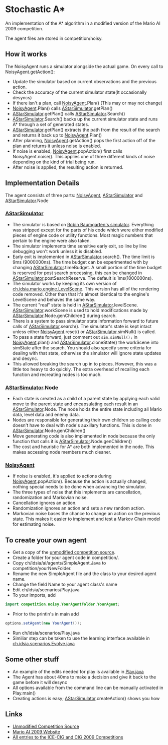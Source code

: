 # Stochastic A*
An implementation of the A* algorithm in a modified version of the Mario AI 2009 competition.

The agent files are stored in competition/noisy.

## How it works
The NoisyAgent runs a simulator alongside the actual game.
On every call to NoisyAgent.getAction():
* Update the simulator based on current observations and the previous action.
* Check the accuracy of the current simulator state(It occasionally desyncs)
* If there isn't a plan, call [NoisyAgent](../master/competition/noisy/NoisyAgent.java).Plan() (This may or may not change)
* [NoisyAgent](../master/competition/noisy/NoisyAgent.java).Plan() calls [AStarSimulator](../master/competition/noisy/AStarSimulator.java).getPlan()
* [AStarSimulator](../master/competition/noisy/AStarSimulator.java).getPlan() calls [AStarSimulator](../master/competition/noisy/AStarSimulator.java).Search()
* [AStarSimulator](../master/competition/noisy/AStarSimulator.java).Search() backs up the current simulator state and runs A* through a set of generated states.
* [AStarSimulator](../master/competition/noisy/AStarSimulator.java).getPlan() extracts the path from the result of the search and returns it back up to [NoisyAgent](../master/competition/noisy/NoisyAgent.java).Plan()
* After planning, [NoisyAgent](../master/competition/noisy/NoisyAgent.java).getAction() pops the first action off of the plan and returns it unless noise is enabled.
* If noise is enabled, [NoisyAgent](../master/competition/noisy/NoisyAgent.java).popAction() first calls NoisyAgent.noise(). This applies one of three different kinds of noise depending on the kind of trial being run.
* After noise is applied, the resulting action is returned.

## Implementation Details
The agent consists of three parts: [NoisyAgent](../master/competition/noisy/NoisyAgent.java), [AStarSimulator](../master/competition/noisy/AStarSimulator.java) and [AStarSimulator](../master/competition/noisy/AStarSimulator.java).Node
### [AStarSimulator](../master/competition/noisy/AStarSimulator.java)
* The simulator is based on [Robin Baumgarten's simulator](https://github.com/RobinB/mario-astar-robinbaumgarten). Everything was stripped except for the parts of his code which were either modified pieces of engine code or utility functions. Most magic numbers that pertain to the engine were also taken.
* The simulator implements time sensitive early exit, so line by line debugging won't work unless it is disabled.
* Early exit is implemented in [AStarSimulator](../master/competition/noisy/AStarSimulator.java).search(). The time limit is 9ms (9000000ns). The time budget can be experimented with by changing [AStarSimulator](../master/competition/noisy/AStarSimulator.java).timeBudget. A small portion of the time budget is reserved for post search processing, this can be changed in [AStarSimulator](../master/competition/noisy/AStarSimulator.java).postSearchReserve. The default is 1ms(1000000ns). 
* The simulator works by keeping its own version of [ch.idsia.mario.engine.LevelScene](../master/ch/idsia/mario/engine/LevelScene.java). This version has all of the rendering code removed. Other than that it's almost identical to the engine's LevelScene and behaves the same way.
* The current "real" state is held in [AStarSimulator](../master/competition/noisy/AStarSimulator.java).levelScene. [AStarSimulator](../master/competition/noisy/AStarSimulator.java).workScene is used to hold modifications made by [AStarSimulator](../master/competition/noisy/AStarSimulator.java).Node.genChildren() during search. 
* There is a system to pass simulator state information forward to future calls of [AStarSimulator](../master/competition/noisy/AStarSimulator.java).search(). The simulator's state is kept intact unless either [NoisyAgent](../master/competition/noisy/NoisyAgent.java).reset() or [AStarSimulator](../master/competition/noisy/AStarSimulator.java).simNull() is called.
* To pass a state forward, just comment out ``sim.simNull();`` in [NoisyAgent](../master/competition/noisy/NoisyAgent.java).plan() and [AStarSimulator](../master/competition/noisy/AStarSimulator.java).cloneState() the workScene into simState after the search. You should also specify some criteria for dealing with that state, otherwise the simulator will ignore state updates and desync.
* This allowed breaking the search up in to pieces. However, this was a little too heavy to do quickly. The extra overhead of recalling each function and recreating nodes is too much.

### [AStarSimulator](../master/competition/noisy/AStarSimulator.java).Node
* Each state is created as a child of a parent state by applying each valid move to the parent state and encapsulating each result in an [AStarSimulator](../master/competition/noisy/AStarSimulator.java).Node. The node holds the entire state including all Mario data, level data and enemy data.
* Nodes are responsible for generating their own children so calling code doesn't have to deal with node's auxillary functions. This is done in [AStarSimulator](../master/competition/noisy/AStarSimulator.java).Node.genChildren()
* Move generating code is also implemented in node because the only function that calls it is [AStarSimulator](../master/competition/noisy/AStarSimulator.java).Node.genChildren()
* The cost and heuristic for A* are both implemented in the node. This makes accessing node members much cleaner.

### [NoisyAgent](../master/competition/noisy/NoisyAgent.java)
* If noise is enabled, it's applied to actions during [NoisyAgent](../master/competition/noisy/NoisyAgent.java).popAction(). Because the action is actually changed, nothing special needs to be done when advancing the simulator.
* The three types of noise that this implements are cancellation, randomization and Markovian noise.
* Cancellation ignores an action.
* Randomization ignores an action and sets a new random action.
* Markovian noise bases the chance to change an action on the previous state. This makes it easier to implement and test a Markov Chain model for estimating noise.

## To create your own agent
* Get a copy of the [unmodified competition source](http://julian.togelius.com/mariocompetition2009/marioai.zip).
* Create a folder for your agent code in competition/.
* Copy ch/idsia/ai/agents/SimpleAgent.Java to competition/yourNewFolder.
* Rename the new SimpleAgent file and the class to your desired agent name.
* Change the field Name to your agent class's name
* Edit ch/idsia/scenarios/Play.java
* To your imports, add
``` java
import competition.noisy.YourAgentFolder.YourAgent;
```
* Prior to the println's in main add
``` java
options.setAgent(new YourAgent());
```
* Run ch/idsia/scenarios/Play.java
* Similiar step can be taken to use the learning interface available in [ch.idsia.scenarios.Evolve.java](../master/ch/idsia/scenarios/Evolve/java)

## Some other stuff
* An example of the edits needed for play is available in [Play.java](../master/ch/idsia/scenarios/Play.java)
* The Agent has about 40ms to make a decision and give it back to the game before it will desync
* All options available from the command line can be manually activated in Play.main()
* Creating actions is easy; [AStarSimulator](../master/competition/noisy/AStarSimulator.java).createAction() shows you how

## Links
* [Unmodified Competition Source](http://julian.togelius.com/mariocompetition2009/marioai.zip)
* [Mario AI 2009 Website](http://julian.togelius.com/mariocompetition2009/)
* [All entries to the ICE-CIG and CIG 2009 Competitions](http://julian.togelius.com/mariocompetition2009/marioaiwithentrants.zip)
